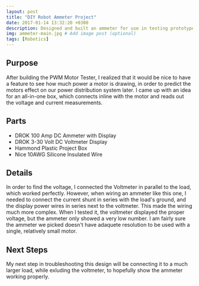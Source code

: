 ```yaml
---
layout: post
title: "DIY Robot Ammeter Project"
date: 2017-01-14 13:32:20 +0300
description: Designed and built an ammeter for use in testing prototype robot mechanisms.  # Add post description (optional)
img: ammeter-main.jpg # Add image post (optional)
tags: [Robotics]
---
```


## Purpose
After building the PWM Motor Tester, I realized that it would be nice to have a feature to see how much power a motor is drawing, in order to predict the motors effect on our power distribution system later. I came up with an idea for an all-in-one box, which connects inline with the motor and reads out the voltage and current measurements.

## Parts
* DROK 100 Amp DC Ammeter with Display
* DROK 3-30 Volt DC Voltmeter Display
* Hammond Plastic Project Box
* Nice 10AWG Silicone Insulated Wire

## Details
In order to find the voltage, I connected the Voltmeter in parallel to the load, which worked perfectly. However, when wiring an ammeter like this one, I needed to connect the current shunt in series with the load's ground, and the display power wires in series next to the voltmeter. This made the wiring much more complex. When I tested it, the voltmeter displayed the proper voltage, but the ammeter only showed a very low number. I am fairly sure the ammeter we picked doesn't have adaquete resolution to be used with a single, relatively small motor. 

## Next Steps
My next step in troubleshooting this design will be connecting it to a much larger load, while exluding the voltmeter, to hopefully show the ammeter working properly.
